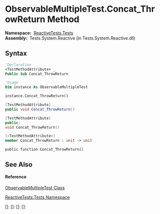 # ObservableMultipleTest.Concat\_ThrowReturn Method

**Namespace:**  [ReactiveTests.Tests](ReactiveTests.Tests\ReactiveTests.Tests.md)  
**Assembly:**  Tests.System.Reactive (in Tests.System.Reactive.dll)

## Syntax

```vb
'Declaration
<TestMethodAttribute> _
Public Sub Concat_ThrowReturn
```

```vb
'Usage
Dim instance As ObservableMultipleTest

instance.Concat_ThrowReturn()
```

```csharp
[TestMethodAttribute]
public void Concat_ThrowReturn()
```

```c++
[TestMethodAttribute]
public:
void Concat_ThrowReturn()
```

```fsharp
[<TestMethodAttribute>]
member Concat_ThrowReturn : unit -> unit 
```

```jscript
public function Concat_ThrowReturn()
```

## See Also

#### Reference

[ObservableMultipleTest Class](ObservableMultipleTest\ObservableMultipleTest.md)

[ReactiveTests.Tests Namespace](ReactiveTests.Tests\ReactiveTests.Tests.md)

[]: 
[]: 
[]: 
[]: 